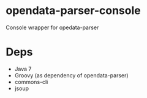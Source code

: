 opendata-parser-console
=====

Console wrapper for opedata-parser

Deps
=====

  * Java 7 
  * Groovy (as dependency of opendata-parser)
  * commons-cli
  * jsoup  
  
